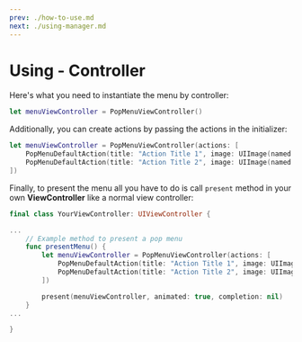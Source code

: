 ```yaml
---
prev: ./how-to-use.md
next: ./using-manager.md
---
```


# Using - Controller

Here's what you need to instantiate the menu by controller:

```swift
let menuViewController = PopMenuViewController()
```

Additionally, you can create actions by passing the actions in the initializer:

```swift
let menuViewController = PopMenuViewController(actions: [
    PopMenuDefaultAction(title: "Action Title 1", image: UIImage(named: "icon"),
    PopMenuDefaultAction(title: "Action Title 2", image: UIImage(named: "icon")
])
```

Finally, to present the menu all you have to do is call `present` method in your own **ViewController** like a normal view controller:

```swift
final class YourViewController: UIViewController {

...
    // Example method to present a pop menu
    func presentMenu() {
        let menuViewController = PopMenuViewController(actions: [
            PopMenuDefaultAction(title: "Action Title 1", image: UIImage(named: "icon"),
            PopMenuDefaultAction(title: "Action Title 2", image: UIImage(named: "icon"))
        ])

        present(menuViewController, animated: true, completion: nil)
    }
...

}
```